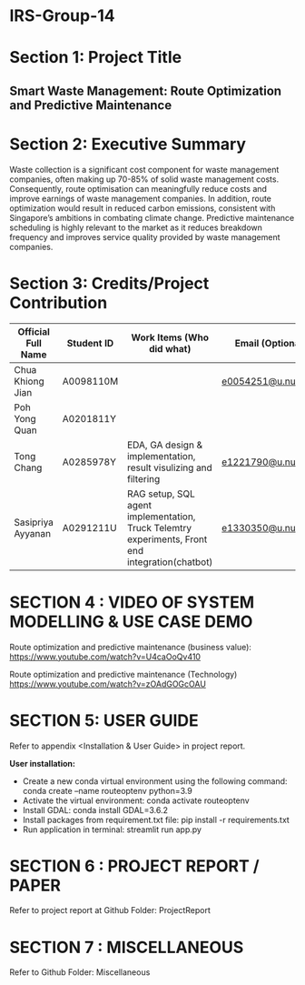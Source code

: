 # IRS-Group-14

# Section 1: Project Title
## Smart Waste Management: Route Optimization and Predictive Maintenance

# Section 2: Executive Summary
Waste collection is a significant cost component for waste management companies, often making up 70-85% of solid waste management costs. Consequently, route optimisation can meaningfully reduce costs and improve earnings of waste management companies. In addition, route optimization would result in reduced carbon emissions, consistent with Singapore’s ambitions in combating climate change. Predictive maintenance scheduling is highly relevant to the market as it reduces breakdown frequency and improves service quality provided by waste management companies.

# Section 3: Credits/Project Contribution
|  Official Full Name | Student ID | Work Items (Who did what) | Email (Optional) |
| ------------ | ------------ | ------------ | ------------ |
| Chua Khiong Jian  | A0098110M |   | e0054251@u.nus.edu  |
| Poh Yong Quan | A0201811Y  |   |   |
| Tong Chang  | A0285978Y | EDA, GA design & implementation, result visulizing and filtering | e1221790@u.nus.edu |
| Sasipriya Ayyanan | A0291211U | RAG setup, SQL agent implementation, Truck Telemtry experiments, Front end integration(chatbot) |e1330350@u.nus.edu |

# SECTION 4 : VIDEO OF SYSTEM MODELLING & USE CASE DEMO

Route optimization and predictive maintenance (business value):
https://www.youtube.com/watch?v=U4caOoQv410

Route optimization and predictive maintenance (Technology)
https://www.youtube.com/watch?v=zOAdGOGcOAU

# SECTION 5: USER GUIDE
Refer to appendix <Installation & User Guide> in project report. 

**User installation:**
- Create a new conda virtual environment using the following command: conda create –name routeoptenv python=3.9
- Activate the virtual environment: conda activate routeoptenv
- Install GDAL: conda install GDAL=3.6.2
- Install packages from requirement.txt file: pip install -r requirements.txt
- Run application in terminal: streamlit run app.py

# SECTION 6 : PROJECT REPORT / PAPER
Refer to project report at Github Folder: ProjectReport

# SECTION 7 : MISCELLANEOUS
Refer to Github Folder: Miscellaneous
